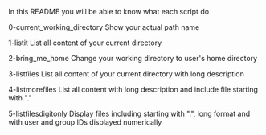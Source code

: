In this README you will be able to know what each script do




0-current_working_directory
Show your actual path name

1-listit
List all content of your current directory

2-bring_me_home
Change your working directory to user's home directory

3-listfiles
List all content of your current directory with long description

4-listmorefiles
List all content with long description and include file starting with "."

5-listfilesdigitonly
Display files including starting with ".", long format and with user and group IDs displayed numerically